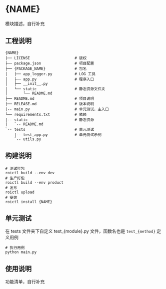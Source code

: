 # {NAME}

模块描述，自行补充


## 工程说明

```
{NAME}
├── LICENSE                    # 版权
├── package.json               # 项目配置
├── {PACKAGE_NAME}             # 包名
│   ├── app_logger.py          # LOG 工具
│   ├── app.py                 # 程序入口
│   ├── __init__.py            
│   └── static                 # 静态资源文件夹
│       └── README.md
├── README.md                  # 项目说明
├── RELEASE.md                 # 版本说明
|-- main.py                    # 单元测试，主入口
└── requirements.txt           # 依赖
|-- static                     # 静态资源
|   `-- README.md
`-- tests                      # 单元测试
    |-- test_app.py            # 单元测试示例
    `-- utils.py
```

## 构建说明

```
# 测试打包
roictl build --env dev
# 生产打包
roictl build --env product
# 发布
roictl upload
# 安装
roictl install {NAME}
```


## 单元测试

在  tests  文件夹下自定义 test_{module}.py 文件，函数名也是 `test_{method}` 定义用例

```
# 执行用例
python main.py
```


## 使用说明

功能清单，自行补充